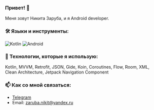 ### Привет! 👋  
Меня зовут Никита Заруба, и я Android developer.

### 🛠️ Языки и инструменты:
![Kotlin](https://img.shields.io/badge/Kotlin-007ACC?style=flat&logo=kotlin&logoColor=white)
![Android](https://img.shields.io/badge/Android-3DDC84?style=flat&logo=android&logoColor=white)

### 🔧 Технологии, которые я использую:
Kotlin, MVVM, Retrofit, JSON, Gide, Koin, Coroutines, Flow, Room, XML, Clean Architecture, Jetpack Navigation Component

### 📫 Как со мной связаться:
- [Telegram](https://t.me/Nazari4)  
- Email: zaruba.nikit@yandex.ru
